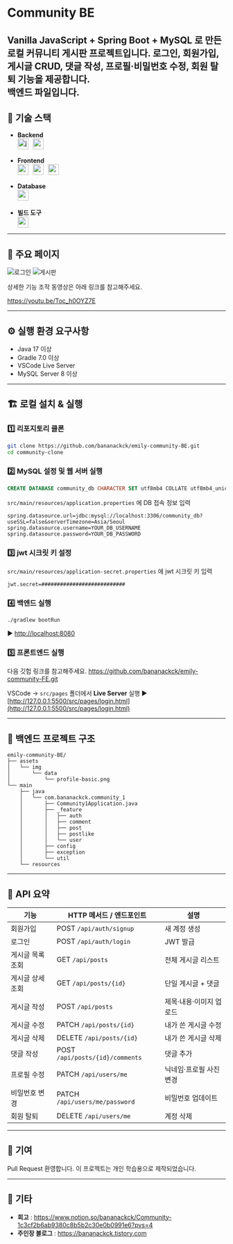 # Community BE

Vanilla JavaScript + Spring Boot + MySQL 로 만든 **로컬 커뮤니티 게시판** 프로젝트입니다. 로그인, 회원가입, 게시글 CRUD, 댓글 작성, 프로필·비밀번호 수정, 회원 탈퇴 기능을 제공합니다.
<br> 백엔드 파일입니다.
---

## 📌 기술 스택

- **Backend**
    <div style="display: flex; gap: 10px; flex-wrap: wrap; ">
        <img style="height: 25px;" alt="java" src="https://img.shields.io/badge/java-007396?style=for-the-badge&logo=java&logoColor=white">
        <img style="height: 25px;" src="https://img.shields.io/badge/springboot-6DB33F?style=for-the-badge&logo=springboot&logoColor=white">
    </div>
  <br>
- **Frontend**
    <div style="display: flex; gap: 10px; flex-wrap: wrap;">
        <img style="height: 25px;" src="https://img.shields.io/badge/javascript-F7DF1E?style=for-the-badge&logo=javascript&logoColor=black">
        <img style="height: 25px;" src="https://img.shields.io/badge/html5-E34F26?style=for-the-badge&logo=html5&logoColor=white">
        <img style="height: 25px;" src="https://img.shields.io/badge/css-1572B6?style=for-the-badge&logo=css3&logoColor=white">
    </div>
  <br>
- **Database**
    <div style="display: flex; gap: 10px; flex-wrap: wrap;">
        <img style="height: 25px;" src="https://img.shields.io/badge/mysql-4479A1?style=for-the-badge&logo=mysql&logoColor=white">
    </div>
  <br>
- **빌드 도구**
    <div style="display: flex; gap: 10px; flex-wrap: wrap;">
          <img style="height: 25px;" src="https://img.shields.io/badge/gradle-02303A?style=for-the-badge&logo=gradle&logoColor=white">
    </div>

---

## 🚀 주요 페이지

![로그인](https://github.com/user-attachments/assets/b3875818-7d69-44ee-bca9-6767666d039f)
![게시판](https://github.com/user-attachments/assets/255d5b07-527b-4085-a028-52ec54842227)

상세한 기능 조작 동영상은 아래 링크를 참고해주세요.

https://youtu.be/Toc_h0OYZ7E

---

## ⚙️ 실행 환경 요구사항

- Java 17 이상
- Gradle 7.0 이상
- VSCode Live Server
- MySQL Server 8 이상

---

## 🏗️ 로컬 설치 & 실행

### 1️⃣ 리포지토리 클론

```bash
git clone https://github.com/bananackck/emily-community-BE.git
cd community-clone
```

### 2️⃣ MySQL 설정 및 웹 서버 실행

```sql
CREATE DATABASE community_db CHARACTER SET utf8mb4 COLLATE utf8mb4_unicode_ci;
```

`src/main/resources/application.properties` 에 DB 접속 정보 입력

```properties
spring.datasource.url=jdbc:mysql://localhost:3306/community_db?useSSL=false&serverTimezone=Asia/Seoul
spring.datasource.username=YOUR_DB_USERNAME
spring.datasource.password=YOUR_DB_PASSWORD
```

### 3️⃣ jwt 시크릿 키 설정
`src/main/resources/application-secret.properties` 에 jwt 시크릿 키 입력
```properties
jwt.secret=###########################
```

### 4️⃣ 백엔드 실행

```bash
./gradlew bootRun
```

▶ [http://localhost:8080](http://localhost:8080)

### 5️⃣ 프론트엔드 실행

다음 깃헙 링크를 참고해주세요.
https://github.com/bananackck/emily-community-FE.git

VSCode → `src/pages` 폴더에서 **Live Server** 실행
▶ [http://127.0.0.1:5500/src/pages/login.html](http://127.0.0.1:5500/src/pages/login.html)

---

## 📂 백엔드 프로젝트 구조

```
emily-community-BE/
├── assets
│   └── img
│       └── data
│           └── profile-basic.png
└── main
    ├── java
    │   └── com.bananackck.community_1
    │       ├── Community1Application.java
    │       ├── _feature
    │       │   ├── auth
    │       │   ├── comment
    │       │   ├── post
    │       │   ├── postlike
    │       │   └── user
    │       ├── config
    │       ├── exception
    │       └── util
    └── resources

```
---
## 🔗 API 요약

| 기능        | HTTP 메서드 / 엔드포인트                | 설명            |
| --------- | ------------------------------- | ------------- |
| 회원가입      | POST `/api/auth/signup`         | 새 계정 생성       |
| 로그인       | POST `/api/auth/login`          | JWT 발급        |
| 게시글 목록 조회 | GET `/api/posts`                | 전체 게시글 리스트    |
| 게시글 상세 조회 | GET `/api/posts/{id}`           | 단일 게시글 + 댓글   |
| 게시글 작성    | POST `/api/posts`               | 제목·내용·이미지 업로드 |
| 게시글 수정    | PATCH `/api/posts/{id}`         | 내가 쓴 게시글 수정   |
| 게시글 삭제    | DELETE `/api/posts/{id}`        | 내가 쓴 게시글 삭제   |
| 댓글 작성     | POST `/api/posts/{id}/comments` | 댓글 추가         |
| 프로필 수정    | PATCH `/api/users/me`           | 닉네임·프로필 사진 변경 |
| 비밀번호 변경   | PATCH `/api/users/me/password`  | 비밀번호 업데이트     |
| 회원 탈퇴     | DELETE `/api/users/me`          | 계정 삭제         |


---

## 🤝 기여

Pull Request 환영합니다. 이 프로젝트는 개인 학습용으로 제작되었습니다.

---

## 📄 기타

- **회고** : https://www.notion.so/bananackck/Community-1c3cf2b6ab9380c8b5b2c30e0b0991e6?pvs=4
- **주인장 블로그** : https://bananackck.tistory.com
